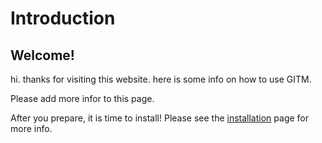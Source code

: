 # Introduction

## Welcome!

hi. thanks for visiting this website. here is some info on how to use GITM.


Please add more infor to this page.

After you prepare, it is time to install! Please see the [installation](quick_start.md) page for more info.
